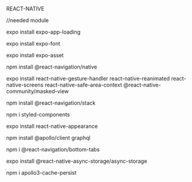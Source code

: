 REACT-NATIVE



//needed module

expo install expo-app-loading

expo install expo-font

expo install expo-asset

npm install @react-navigation/native

expo install react-native-gesture-handler react-native-reanimated react-native-screens react-native-safe-area-context @react-native-community/masked-view

npm install @react-navigation/stack

npm i styled-components

expo install react-native-appearance

npm install @apollo/client graphql

npm i @react-navigation/bottom-tabs 

expo install @react-native-async-storage/async-storage

npm i apollo3-cache-persist
